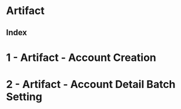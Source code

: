 # Artifact

## Index


# 1 - Artifact - Account Creation
# 2 - Artifact - Account Detail Batch Setting 
